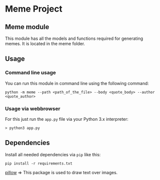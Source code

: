 # Meme Project

## Meme module

This module has all the models and functions required for generating memes. It
is located in the meme folder.

## Usage

### Command line usage

You can run this module in command line using the following command:
```
python -m meme --path <path_of_the_file> --body <quote_body> --author <quote_author>
```

### Usage via webbrowser

For this just run the `app.py` file via your Python 3.x interpreter:
```
> python3 app.py
```

## Dependencies

Install all needed dependencies via `pip` like this:
```
pip install -r requirements.txt
```

[pillow](https://pillow.readthedocs.io/en/stable/) => This package is used to
draw text over images.